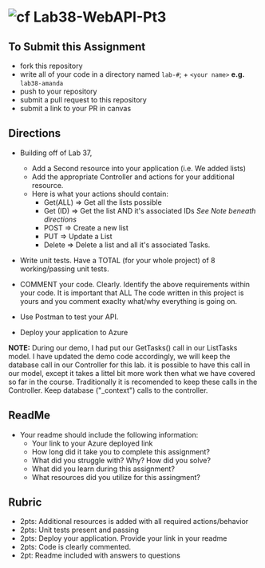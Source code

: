 ![cf](http://i.imgur.com/7v5ASc8.png) Lab38-WebAPI-Pt3
=====================================

## To Submit this Assignment
- fork this repository
- write all of your code in a directory named `lab-#`; + `<your name>` **e.g.** `lab38-amanda`
- push to your repository
- submit a pull request to this repository
- submit a link to your PR in canvas

## Directions 
- Building off of Lab 37, 
  - Add a Second resource into your application (i.e. We added lists)
  - Add the appropriate Controller and actions for your additional resource. 
  - Here is what your actions should contain:
    - Get(ALL) => Get all the lists possible
    - Get (ID) => Get the list AND it's associated IDs *See Note beneath directions*
    - POST => Create a new list
    - PUT => Update a List
    - Delete => Delete a list and all it's associated Tasks.
    
 - Write unit tests. Have a TOTAL (for your whole project) of 8 working/passing unit tests. 
-  COMMENT your code. Clearly. Identify the above requirements within your code. It is important that ALL The code written in this project is yours and you comment exaclty what/why everything is going on. 
- Use Postman to test your API.
- Deploy your application to Azure

**NOTE:** During our demo, I had put our GetTasks() call in our ListTasks model. I have updated the demo code accordingly, we will keep the database call in our Controller for this lab. it is possible to have this call in our model, except it takes a littel bit more work then what we have covered so far in the course. Traditionally it is recomended to keep these calls in the Controller. Keep database ("_context") calls to the controller. 

## ReadMe
- Your readme should include the following information:
  - Your link to your Azure deployed link
  - How long did it take you to complete this assignment?
  - What did you struggle with? Why? How did you solve?
  - What did you learn during this assignment?
  - What resources did you utilize for this assingment?

## Rubric
- 2pts: Additional resources is added with all required actions/behavior
- 2pts: Unit tests present and passing
- 2pts: Deploy your application. Provide your link in your readme
- 2pts: Code is clearly commented.
- 2pt: Readme included with answers to questions
